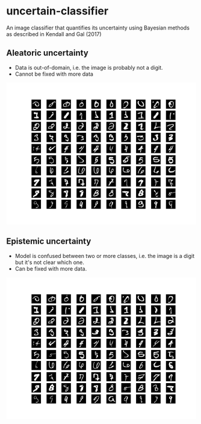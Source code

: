 # uncertain-classifier
An image classifier that quantifies its uncertainty using Bayesian methods as described in Kendall and Gal (2017)

## Aleatoric uncertainty
- Data is out-of-domain, i.e. the image is probably not a digit.
- Cannot be fixed with more data

<img src="./low_combined_aleatoric.png">

## Epistemic uncertainty
- Model is confused between two or more classes, i.e. the image is a digit but it's not clear which one.
- Can be fixed with more data.
<img src="./low_combined_epistemic.png">
